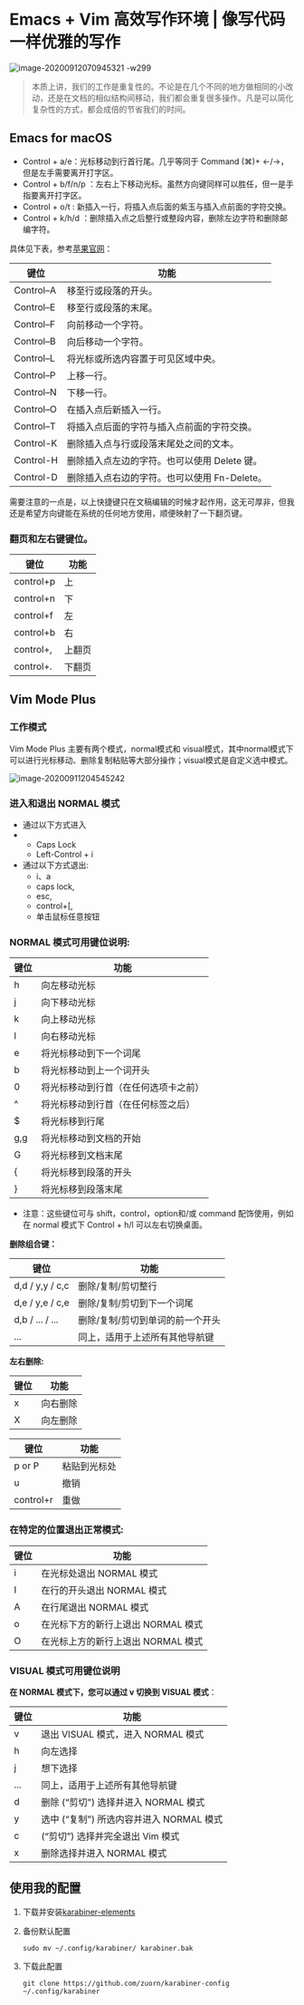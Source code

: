 # Emacs + Vim 高效写作环境 | 像写代码一样优雅的写作

![image-20200912070945321 -w299](https://tva1.sinaimg.cn/large/007S8ZIlly1gini0f1grqj30gn0bcqd0.jpg)



> 本质上讲，我们的工作是重复性的。不论是在几个不同的地方做相同的小改动，还是在文档的相似结构间移动，我们都会重复很多操作。凡是可以简化复杂性的方式，都会成倍的节省我们的时间。

## Emacs for macOS

* Control + a/e：光标移动到行首行尾。几乎等同于 Command (⌘)+ ←/→，但是左手需要离开打字区。
* Control + b/f/n/p ：左右上下移动光标。虽然方向键同样可以胜任，但一是手指要离开打字区。
* Control + o/t : 新插入一行，将插入点后面的紫玉与插入点前面的字符交换。
* Control + k/h/d ：删除插入点之后整行或整段内容，删除左边字符和删除邮编字符。

具体见下表，参考[苹果官网](https://support.apple.com/zh-cn/HT201236)：

| 键位      | 功能                                         |
| --------- | -------------------------------------------- |
| Control–A | 移至行或段落的开头。                         |
| Control–E | 移至行或段落的末尾。                         |
| Control–F | 向前移动一个字符。                           |
| Control–B | 向后移动一个字符。                           |
| Control–L | 将光标或所选内容置于可见区域中央。           |
| Control–P | 上移一行。                                   |
| Control–N | 下移一行。                                   |
| Control–O | 在插入点后新插入一行。                       |
| Control–T | 将插入点后面的字符与插入点前面的字符交换。   |
| Control-K | 删除插入点与行或段落末尾处之间的文本。       |
| Control-H | 删除插入点左边的字符。也可以使用 Delete 键。 |
| Control-D | 删除插入点右边的字符。也可以使用 Fn-Delete。 |

需要注意的一点是，以上快捷键只在文稿编辑的时候才起作用，这无可厚非，但我还是希望方向键能在系统的任何地方使用，顺便映射了一下翻页键。

### 翻页和左右键键位。

| 键位      | 功能   |
| --------- | ------ |
| control+p | 上     |
| control+n | 下     |
| control+f | 左     |
| control+b | 右     |
| control+, | 上翻页 |
| control+. | 下翻页 |



## Vim Mode Plus

###  工作模式

Vim Mode Plus 主要有两个模式，normal模式和 visual模式，其中normal模式下可以进行光标移动、删除复制粘贴等大部分操作；visual模式是自定义选中模式。

![image-20200911204545242](https://tva1.sinaimg.cn/large/007S8ZIlly1gimzz79twdj30jg0b2gmr.jpg)



###  进入和退出 NORMAL 模式

- 通过以下方式进入
- - Caps Lock 
  - Left-Control + i
- 通过以下方式退出:
  - i、a 
  - caps lock,
  - esc,
  - control+[,
  - 单击鼠标任意按钮
  

###  NORMAL 模式可用键位说明:

| 键位 | 功能         |
| ---- | ------------ |
| h    | 向左移动光标 |
| j    | 向下移动光标 |
|  k    |  向上移动光标	 |
|  l    |  向右移动光标 	 |
| e    | 将光标移动到下一个词尾                 |
| b    | 将光标移动到上一个词开头          |
| 0    | 将光标移动到行首（在任何选项卡之前）
| ^    | 将光标移动到行首（在任何标签之后） |
| $    | 将光标移到行尾                    |
| g,g  | 将光标移动到文档的开始               |
| G    | 将光标移到文档末尾                 |
| {    | 将光标移到段落的开头              |
| }    | 将光标移到段落末尾               |



* 注意：这些键位可与 shift，control，option和/或 command 配饰使用，例如 在 normal 模式下 Control + h/l 可以左右切换桌面。

**删除组合键：**

| 键位            | 功能                             |
| --------------- | -------------------------------- |
| d,d / y,y / c,c | 删除/复制/剪切整行               |
| d,e / y,e / c,e | 删除/复制/剪切到下一个词尾       |
| d,b / ... / ... | 删除/复制/剪切到单词的前一个开头 |
| ...             | 同上，适用于上述所有其他导航键   |

**左右删除:**

| 键位 | 功能     |
| ---- | -------- |
| x    | 向右删除 |
| X    | 向左删除 |

| 键位      | 功能         |
| --------- | ------------ |
| p or P    | 粘贴到光标处 |
| u         | 撤销         |
| control+r | 重做         |

### 在特定的位置退出正常模式:

| 键位 | 功能                               |
| ---- | ---------------------------------- |
| i    | 在光标处退出 NORMAL 模式           |
| I    | 在行的开头退出 NORMAL 模式         |
| A    | 在行尾退出 NORMAL 模式             |
| o    | 在光标下方的新行上退出 NORMAL 模式 |
| O    | 在光标上方的新行上退出 NORMAL 模式 |

### VISUAL 模式可用键位说明

  **在 NORMAL 模式下，您可以通过 v 切换到 VISUAL 模式**：

| 键位 | 功能                                 |
| ---- | ------------------------------------ |
| v    | 退出 VISUAL 模式，进入   NORMAL 模式 |
| h    | 向左选择                             |
| j    | 想下选择                             |
| ...  | 同上，适用于上述所有其他导航键 |
| d    | 删除 (“剪切”) 选择并进入 NORMAL 模式      |
| y    | 选中 (“复制”) 所选内容并进入 NORMAL 模式       |
| c    |  (“剪切”) 选择并完全退出 Vim 模式 |
| x    | 删除选择并进入 NORMAL 模式              |

## 使用我的配置

1. 下载并安装[karabiner-elements](https://karabiner-elements.pqrs.org/)
2. 备份默认配置

    ```
    sudo mv ~/.config/karabiner/ karabiner.bak
    ```
3. 下载此配置

    ```
    git clone https://github.com/zuorn/karabiner-config ~/.config/karabiner
    ```





